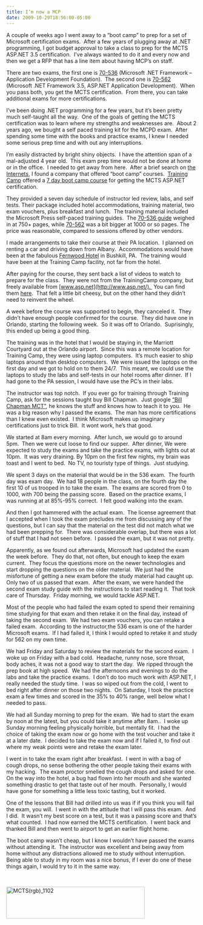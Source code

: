 ```yaml
---
title: I’m now a MCP
date: 2009-10-29T18:56:00-05:00
---
```

A couple of weeks ago I went away to a “boot camp” to prep for a set of Microsoft certification exams.  After a few years of plugging away at .NET programming, I got budget approval to take a class to prep for the MCTS ASP.NET 3.5 certification.  I’ve always wanted to do it and every now and then we get a RFP that has a line item about having MCP’s on staff.

There are two exams, the first one is [70-536](http://www.microsoft.com/learning/en/us/exam.aspx?ID=70-536) (Microsoft .NET Framework – Application Development Foundation).  The second one is [70-562](http://www.microsoft.com/learning/en/us/exam.aspx?ID=70-562) (Microsoft .NET Framework 3.5, ASP.NET Application Development).  When you pass both, you get the MCTS certification.  From there, you can take additional exams for more certifications.

I’ve been doing .NET programming for a few years, but it’s been pretty much self-taught all the way.  One of the goals of getting the MCTS certification was to learn where my strengths and weaknesses are.  About 2 years ago, we bought a self paced training kit for the MCPD exam.  After spending some time with the books and practice exams, I knew I needed some serious prep time and with out any interruptions.

I’m easily distracted by bright shiny objects.  I have the attention span of a mal-adjusted 4 year old.  This exam prep time would not be done at home or in the office.  I needed to get away from here.  After a brief search on [the Internets](http://en.wikipedia.org/wiki/Internets), I found a company that offered “boot camp” courses.  [Training Camp](http://www.trainingcamp.com/) offered a [7 day boot camp course](http://www.trainingcamp.com/training/microsoft/mcts2008aspnet/overview.aspx) for getting the MCTS ASP.NET certification.

They provided a seven day schedule of instructor led review, labs, and self tests. Their package included hotel accommodations, training material, two exam vouchers, plus breakfast and lunch.  The training material included the Microsoft Press self-paced training guides.  The [70-536 guide](http://www.amazon.com/MCTS-Self-Paced-Training-Exam-70-536/dp/0735626197/ref=sr_1_1?ie=UTF8&s=books&qid=1256841779&sr=8-1 "MCTS Self-Paced Training Kit (Exam 70-536): Microsoft® .NET Framework Application Development Foundation, Second edition (Hardcover)") weighed in at 750+ pages, while [70-562](http://www.amazon.com/MCTS-Self-Paced-Training-Exam-70-562/dp/073562562X/ref=sr_1_1?ie=UTF8&s=books&qid=1256841956&sr=1-1 "MCTS Self-Paced Training Kit (Exam 70-562): Microsoft® .NET Framework 3.5 ASP.NET Application Development (Pro - Certification) (Hardcover)") was a bit bigger at 1000 or so pages. The price was reasonable, compared to sessions offered by other vendors.

I made arrangements to take their course at their PA location.  I planned on renting a car and driving down from Albany.  Accommodations would have been at the fabulous [Fernwood Hotel](http://www.fernwoodhotel.com/lodging.php) in Bushkill, PA.  The training would have been at the Training Camp facility, not far from the hotel.

After paying for the course, they sent back a list of videos to watch to prepare for the class.  They were not from the TrainingCamp company, but freely available from [www.asp.net](http://www.asp.net/).  You can find them [here](http://www.asp.net/learn/videos/).  That felt a little bit cheesy, but on the other hand they didn’t need to reinvent the wheel.

A week before the course was supported to begin, they canceled it.  They didn’t have enough people confirmed for the course.  They did have one in Orlando, starting the following week.  So it was off to Orlando.  Suprisingly, this ended up being a good thing.

The training was in the hotel that I would be staying in, the Marriott Courtyard out at the Orlando airport.  Since this was a remote location for Training Camp, they were using laptop computers.  It’s much easier to ship laptops around than desktop computers.  We were issued the laptops on the first day and we got to hold on to them 24/7.  This meant, we could use the laptops to study the labs and self-tests in our hotel rooms after dinner.  If I had gone to the PA session, I would have use the PC’s in their labs. 

The instructor was top notch.  If you ever go for training through Training Camp, ask for the sessions taught buy Bill Chapman.  Just google [“Bill Chapman MCT”](http://www.google.com/search?q=bill+chapman+mct), he knows the stuff and knows how to teach it to you.  He was a big reason why I passed the exams.  The man has more certifications than I knew even existed.  I think Microsoft makes up imaginary certifications just to trick Bill.  It wont work, he’s that good.

We started at 8am every morning.  After lunch, we would go to around 5pm.  Then we were cut loose to find our supper.  After dinner, We were expected to study the exams and take the practice exams, with lights out at 10pm.  It was very draining. By 10pm on the first few nights, my brain was toast and I went to bed.  No TV, no touristy type of things.  Just studying.

We spent 3 days on the material that would be in the 536 exam.  The fourth day was exam day.  We had 18 people in the class, on the fourth day the first 10 of us trooped in to take the exam.  The exams are scored from 0 to 1000, with 700 being the passing score.  Based on the practice exams, I was running at at 85%-95% correct.  I felt good walking into the exam.

And then I got hammered with the actual exam.  The license agreement that I accepted when I took the exam precludes me from discussing any of the questions, but I can say that the material on the test did not match what we had been prepping for.  There was considerable overlap, but there was a lot of stuff that I had not seen before.  I passed the exam, but it was not pretty.

Apparently, as we found out afterwards, Microsoft had updated the exam the week before.  They do that, not often, but enough to keep the exam current.  They focus the questions more on the newer technologies and start dropping the questions on the older material.  We just had the misfortune of getting a new exam before the study material had caught up.  Only two of us passed that exam.  After the exam, we were handed the second exam study guide with the instructions to start reading it.  That took care of Thursday.  Friday morning, we would tackle ASP.NET.

Most of the people who had failed the exam opted to spend their remaining time studying for that exam and then retake it on the final day, instead of taking the second exam.  We had two exam vouchers, you can retake a failed exam.  According to the instructor,the 536 exam is one of the harder Microsoft exams.  If I had failed it, I think I would opted to retake it and study for 562 on my own time. 

We had Friday and Saturday to review the materials for the second exam.  I woke up on Friday with a bad cold.  Headache, runny nose, sore throat, body aches, it was not a good way to start the day.  We ripped through the prep book at high speed.  We had the afternoons and evenings to do the labs and take the practice exams.  I don’t do too much work with ASP.NET, I really needed the study time.  I was so wiped out from the cold, I went to bed right after dinner on those two nights.  On Saturday, I took the practice exam a few times and scored in the 35% to 40% range, well below what I needed to pass.

We had all Sunday morning to prep for the exam.  We had to start the exam by noon at the latest, but you could take it anytime after 8am..  I woke up Sunday morning feeling physically horrible, but mentally fit.  I had the choice of taking the exam now or go home with the test voucher and take it at a later date.  I decided to take the exam now and if I failed it, to find out where my weak points were and retake the exam later.

I went in to take the exam right after breakfast.  I went in with a bag of cough drops, no sense bothering the other people taking their exams with my hacking.  The exam proctor smelled the cough drops and asked for one.  On the way into the hotel, a bug had flown into her mouth and she wanted something drastic to get that taste out of her mouth.  Personally, I would have gone for something a little less toxic tasting, but it worked.

One of the lessons that Bill had drilled into us was if if you think you will fail the exam, you will.  I went in with the attitude that I will pass this exam.  And I did.  It wasn’t my best score on a test, but it was a passing score and that’s what counted.  I had now earned the MCTS certification.  I went back and thanked Bill and then went to airport to get an earlier flight home.

The boot camp wasn’t cheap, but I know I wouldn’t have passed the exams without attending it.  The instructor was excellent and being away from home without any distractions allowed me to study without interruption.  Being able to study in my room was a nice bonus, if I ever do one of these things again, I would try to it in the same way.

 

[<img loading="lazy" title="MCTS(rgb)_1102" height="84" alt="MCTS(rgb)_1102" src="https://i0.wp.com/lh5.ggpht.com/_natoSxTaPFU/SunlQtq9bOI/AAAAAAAAAXc/ljemYu08JdM/MCTS%28rgb%29_1102_thumb%5B1%5D.png?resize=365%2C84" width="365" border="0"  />](https://i1.wp.com/lh3.ggpht.com/_natoSxTaPFU/SunlQLnNWrI/AAAAAAAAAXY/2A6_PI4L-ec/s1600-h/MCTS%28rgb%29_1102%5B3%5D.png)
